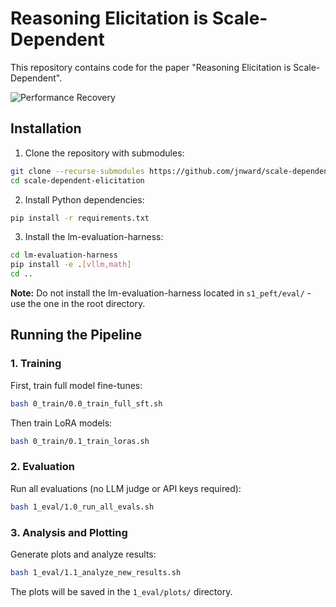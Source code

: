 # Reasoning Elicitation is Scale-Dependent

This repository contains code for the paper "Reasoning Elicitation is Scale-Dependent".

![Performance Recovery](assets/temperature_recovery_1x2.png)

## Installation

1. Clone the repository with submodules:
```bash
git clone --recurse-submodules https://github.com/jnward/scale-dependent-elicitation.git
cd scale-dependent-elicitation
```

2. Install Python dependencies:
```bash
pip install -r requirements.txt
```

3. Install the lm-evaluation-harness:
```bash
cd lm-evaluation-harness
pip install -e .[vllm,math]
cd ..
```

**Note:** Do not install the lm-evaluation-harness located in `s1_peft/eval/` - use the one in the root directory.

## Running the Pipeline

### 1. Training

First, train full model fine-tunes:
```bash
bash 0_train/0.0_train_full_sft.sh
```

Then train LoRA models:
```bash
bash 0_train/0.1_train_loras.sh
```

### 2. Evaluation

Run all evaluations (no LLM judge or API keys required):
```bash
bash 1_eval/1.0_run_all_evals.sh
```

### 3. Analysis and Plotting

Generate plots and analyze results:
```bash
bash 1_eval/1.1_analyze_new_results.sh
```

The plots will be saved in the `1_eval/plots/` directory.

